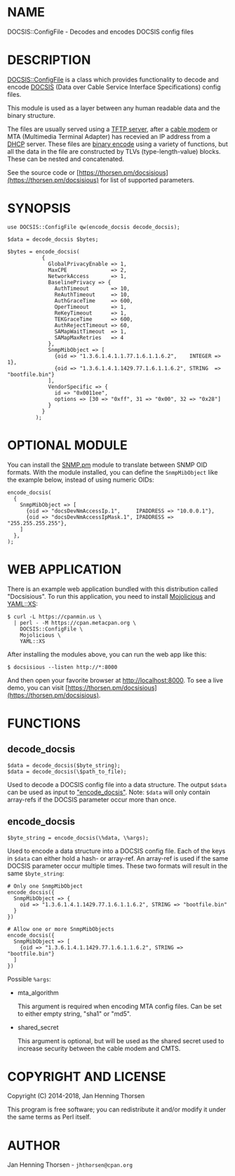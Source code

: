 # NAME

DOCSIS::ConfigFile - Decodes and encodes DOCSIS config files

# DESCRIPTION

[DOCSIS::ConfigFile](https://metacpan.org/pod/DOCSIS%3A%3AConfigFile) is a class which provides functionality to decode and
encode [DOCSIS](http://www.cablelabs.com) (Data over Cable Service Interface
Specifications) config files.

This module is used as a layer between any human readable data and
the binary structure.

The files are usually served using a [TFTP server](https://metacpan.org/pod/Mojo%3A%3ATFTPd), after a
[cable modem](http://en.wikipedia.org/wiki/Cable_modem) or MTA (Multimedia
Terminal Adapter) has recevied an IP address from a [DHCP](https://metacpan.org/pod/Net%3A%3AISC%3A%3ADHCPd)
server. These files are [binary encode](https://metacpan.org/pod/DOCSIS%3A%3AConfigFile%3A%3AEncode) using a
variety of functions, but all the data in the file are constructed by TLVs
(type-length-value) blocks. These can be nested and concatenated.

See the source code or [https://thorsen.pm/docsisious](https://thorsen.pm/docsisious) for list of
supported parameters.

# SYNOPSIS

    use DOCSIS::ConfigFile qw(encode_docsis decode_docsis);

    $data = decode_docsis $bytes;

    $bytes = encode_docsis(
               {
                 GlobalPrivacyEnable => 1,
                 MaxCPE              => 2,
                 NetworkAccess       => 1,
                 BaselinePrivacy => {
                   AuthTimeout       => 10,
                   ReAuthTimeout     => 10,
                   AuthGraceTime     => 600,
                   OperTimeout       => 1,
                   ReKeyTimeout      => 1,
                   TEKGraceTime      => 600,
                   AuthRejectTimeout => 60,
                   SAMapWaitTimeout  => 1,
                   SAMapMaxRetries   => 4
                 },
                 SnmpMibObject => [
                   {oid => "1.3.6.1.4.1.1.77.1.6.1.1.6.2",    INTEGER => 1},
                   {oid => "1.3.6.1.4.1.1429.77.1.6.1.1.6.2", STRING  => "bootfile.bin"}
                 ],
                 VendorSpecific => {
                   id => "0x0011ee",
                   options => [30 => "0xff", 31 => "0x00", 32 => "0x28"]
                 }
               }
             );

# OPTIONAL MODULE

You can install the [SNMP.pm](https://metacpan.org/pod/SNMP) module to translate between SNMP
OID formats. With the module installed, you can define the `SnmpMibObject`
like the example below, instead of using numeric OIDs:

    encode_docsis(
      {
        SnmpMibObject => [
          {oid => "docsDevNmAccessIp.1",     IPADDRESS => "10.0.0.1"},
          {oid => "docsDevNmAccessIpMask.1", IPADDRESS => "255.255.255.255"},
        ]
      },
    );

# WEB APPLICATION

There is an example web application bundled with this distribution called
"Docsisious". To run this application, you need to install [Mojolicious](https://metacpan.org/pod/Mojolicious) and
[YAML::XS](https://metacpan.org/pod/YAML%3A%3AXS):

    $ curl -L https://cpanmin.us \
      | perl - -M https://cpan.metacpan.org \
        DOCSIS::ConfigFile \
        Mojolicious \
        YAML::XS

After installing the modules above, you can run the web app like this:

    $ docsisious --listen http://*:8000

And then open your favorite browser at [http://localhost:8000](http://localhost:8000). To see a live
demo, you can visit [https://thorsen.pm/docsisious](https://thorsen.pm/docsisious).

# FUNCTIONS

## decode\_docsis

    $data = decode_docsis($byte_string);
    $data = decode_docsis(\$path_to_file);

Used to decode a DOCSIS config file into a data structure. The output
`$data` can be used as input to ["encode\_docsis"](#encode_docsis). Note: `$data`
will only contain array-refs if the DOCSIS parameter occur more than
once.

## encode\_docsis

    $byte_string = encode_docsis(\%data, \%args);

Used to encode a data structure into a DOCSIS config file. Each of the keys
in `$data` can either hold a hash- or array-ref. An array-ref is used if
the same DOCSIS parameter occur multiple times. These two formats will result
in the same `$byte_string`:

    # Only one SnmpMibObject
    encode_docsis({
      SnmpMibObject => {
        oid => "1.3.6.1.4.1.1429.77.1.6.1.1.6.2", STRING => "bootfile.bin"
      }
    })

    # Allow one or more SnmpMibObjects
    encode_docsis({
      SnmpMibObject => [
        {oid => "1.3.6.1.4.1.1429.77.1.6.1.1.6.2", STRING => "bootfile.bin"}
      ]
    })

Possible `%args`:

- mta\_algorithm

    This argument is required when encoding MTA config files. Can be set to
    either empty string, "sha1" or "md5".

- shared\_secret

    This argument is optional, but will be used as the shared secret used to
    increase security between the cable modem and CMTS.

# COPYRIGHT AND LICENSE

Copyright (C) 2014-2018, Jan Henning Thorsen

This program is free software; you can redistribute it and/or modify it
under the same terms as Perl itself.

# AUTHOR

Jan Henning Thorsen - `jhthorsen@cpan.org`
